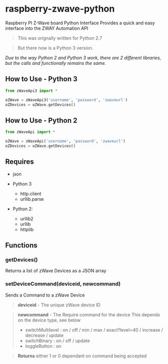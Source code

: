# raspberry-zwave-python
Raspberry PI Z-Wave board Python Interface
Provides a quick and easy interface into the ZWAY Automation API

>This was orignally  written for Python 2.7

>But there now is a Python 3 version.

*Due to the way Python 2 and Python 3 work, there are 2 different libraries, but the calls and functionally remains the same.*


## How to Use - Python 3
```python
from zWaveApi3 import *

oZWave = zWaveApi3('username', 'password', 'zwaveurl')
oZDevices = oZWave.getDevices()
```

## How to Use - Python 2
```python
from zWaveApi import *

oZWave = zWaveApi('username', 'password', 'zwaveurl')
oZDevices = oZWave.getDevices()
```


## Requires
* json
* Python 3
    * http.client
    * urllib.parse

* Python 2:
    * urllib2
    * urllib
    * httplib


## Functions

### getDevices()
Returns a list of zWave Devices as a JSON array

### setDeviceCommand(deviceid, newcommand)
Sends a Command to a zWave Device

> **deviceid** - The unique zWave device ID

> **newcommand** - The Require command for the device
                         This depends on the device type, see below
>* switchMultilevel : on / off / min / max / exact?level=40 / increase / decrease / update
>* switchBinary     : on / off / update
>* toggleButton     : on

> **Returns** either 1 or 0 dependant on command being accepted